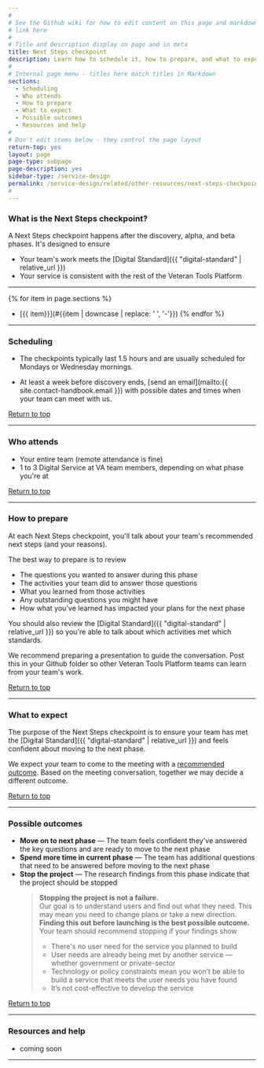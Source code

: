 ```yaml
---
#
# See the Github wiki for how to edit content on this page and markdown styles you can use:
# link here
#
# Title and Description display on page and in meta
title: Next Steps checkpoint
description: Learn how to schedule it, how to prepare, and what to expect at the Next Steps checkpoint.
#
# Internal page menu - titles here match titles in Markdown
sections:
  - Scheduling
  - Who attends
  - How to prepare
  - What to expect
  - Possible outcomes
  - Resources and help
#
# Don't edit items below - they control the page layout
return-top: yes
layout: page
page-type: subpage
page-description: yes
sidebar-type: /service-design
permalink: /service-design/related/other-resources/next-steps-checkpoint
#
---
```

### What is the Next Steps checkpoint?

A Next Steps checkpoint happens after the discovery, alpha, and beta phases. It's designed to ensure
* Your team's work meets the [Digital Standard]({{ "digital-standard" | relative_url }})
* Your service is consistent with the rest of the Veteran Tools Platform

<hr>

{% for item in page.sections %}
* [{{ item}}](#{{item | downcase | replace: ' ', '-'}})
{% endfor %}

<hr>

### Scheduling

* The checkpoints typically last 1.5 hours and are usually scheduled for Mondays or Wednesday mornings.

* At least a week before discovery ends, [send an email](mailto:{{ site.contact-handbook.email }}) with possible dates and times when your team can meet with us.

<a href="#">Return to top</a>

<hr>


### Who attends

* Your entire team (remote attendance is fine)
* 1 to 3 Digital Service at VA team members, depending on what phase you're at

<a href="#">Return to top</a>

<hr>


### How to prepare

At each Next Steps checkpoint, you'll talk about your team's recommended next steps (and your reasons).

The best way to prepare is to review

* The questions you wanted to answer during this phase
* The activities your team did to answer those questions
* What you learned from those activities
* Any outstanding questions you might have
* How what you've learned has impacted your plans for the next phase

You should also review the [Digital Standard]({{ "digital-standard" | relative_url }}) so you're able to talk about which activities met which standards.

We recommend preparing a presentation to guide the conversation. Post this in your Github folder so other Veteran Tools Platform teams can learn from your team's work.

<a href="#">Return to top</a>

<hr>


### What to expect

The purpose of the Next Steps checkpoint is to ensure your team has met the [Digital Standard]({{ "digital-standard" | relative_url }}) and feels confident about moving to the next phase.

We expect your team to come to the meeting with a [recommended outcome](#possible-outcomes). Based on the meeting conversation, together we may decide a different outcome.

<a href="#">Return to top</a>

<hr>


### Possible outcomes

* **Move on to next phase** &mdash; The team feels confident they've answered the key questions and are ready to move to the next phase
* **Spend more time in current phase** &mdash; The team has additional questions that need to be answered before moving to the next phase
* **Stop the project** &mdash; The research findings from this phase indicate that the project should be stopped
  > **Stopping the project is not a failure.**
  <br/>Our goal is to understand users and find out what they need. This may mean you need to change plans or take a new direction. **Finding this out before launching is the best possible outcome.**
  <br/>Your team should recommend stopping if your findings show
    > * There's no user need for the service you planned to build
    > * User needs are already being met by another service &mdash; whether government or private-sector
    > * Technology or policy constraints mean you won’t be able to build a service that meets the user needs you have found
    > * It’s not cost-effective to develop the service

<a href="#">Return to top</a>

<hr>


### Resources and help

* coming soon

<hr>

